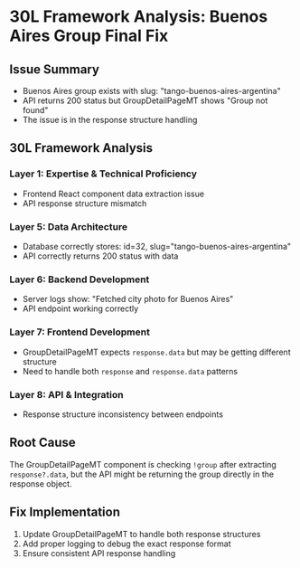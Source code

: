 # 30L Framework Analysis: Buenos Aires Group Final Fix

## Issue Summary
- Buenos Aires group exists with slug: "tango-buenos-aires-argentina"
- API returns 200 status but GroupDetailPageMT shows "Group not found"
- The issue is in the response structure handling

## 30L Framework Analysis

### Layer 1: Expertise & Technical Proficiency
- Frontend React component data extraction issue
- API response structure mismatch

### Layer 5: Data Architecture
- Database correctly stores: id=32, slug="tango-buenos-aires-argentina"
- API correctly returns 200 status with data

### Layer 6: Backend Development
- Server logs show: "Fetched city photo for Buenos Aires"
- API endpoint working correctly

### Layer 7: Frontend Development
- GroupDetailPageMT expects `response.data` but may be getting different structure
- Need to handle both `response` and `response.data` patterns

### Layer 8: API & Integration
- Response structure inconsistency between endpoints

## Root Cause
The GroupDetailPageMT component is checking `!group` after extracting `response?.data`, but the API might be returning the group directly in the response object.

## Fix Implementation
1. Update GroupDetailPageMT to handle both response structures
2. Add proper logging to debug the exact response format
3. Ensure consistent API response handling